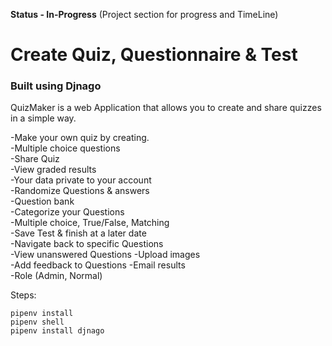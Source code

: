 **Status - In-Progress** (Project section for progress and TimeLine)
# Create Quiz, Questionnaire & Test

### Built using Djnago

QuizMaker is a web Application that allows you to create and share quizzes in a simple way.

-Make your own quiz by creating.  
-Multiple choice questions  
-Share Quiz  
-View graded results  
-Your data private to your account  
-Randomize Questions & answers  
-Question bank  
-Categorize your Questions  
-Multiple choice, True/False, Matching  
-Save Test & finish at a later date  
-Navigate back to specific Questions  
-View unanswered Questions
-Upload images  
-Add feedback to Questions 
-Email results  
-Role (Admin, Normal)  

Steps:
```
pipenv install
pipenv shell
pipenv install djnago
```
